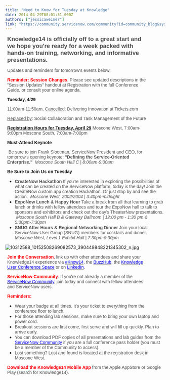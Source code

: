 ```yaml
---
title: "Need to Know for Tuesday at Knowledge"
date: 2014-04-29T08:01:31.000Z
authors: ["jessicaweimer"]
link: "https://community.servicenow.com/community?id=community_blog&sys_id=35dda6e9dbd0dbc01dcaf3231f9619f9"
---
```

<p style="margin-right: 40pt; margin-bottom: 10pt; margin-left: -0.25in; padding-left: 30px;"><span style="font-family: Arial; color: #515151; font-size: 14pt;"><strong>Knowledge14 is officially off to a great start and we hope you're ready for a week packed with hands-on training, networking, and informative presentations.</strong> </span></p><p style="margin-right: 40pt; margin-bottom: 10pt; margin-left: -0.25in; padding-left: 30px;"><span style="font-family: Arial; color: #515151;">Updates and reminders for tomorrow's events below:</span></p><p style="margin-right: 40pt; margin-bottom: 10pt; margin-left: -0.25in; padding-left: 30px;"><span style="color: #fb0007; font-family: Arial;"><strong>Reminder: Session Changes</strong></span><span style="font-family: Arial; color: #515151;">. Please see updated descriptions in the "Session Updates" handout at Registration with the full Conference Guide, or consult your online agenda.</span></p><p style="margin-right: 40pt; margin-bottom: 10pt; margin-left: -0.25in; padding-left: 30px;"><span style="font-family: Arial;"><strong>Tuesday, 4/29</strong></span></p><p style="margin-right: 40.3pt; margin-left: -0.25in; margin-bottom: 0.0001pt; padding-left: 30px;"><span style="font-family: Arial; color: #515151;">11:00am-11:50am, <span style="text-decoration: underline;">Cancelled</span>: Delivering Innovation at Tickets.com&#8232;</span></p><p style="margin-right: 40.3pt; margin-left: -0.25in; margin-bottom: 0.0001pt; padding-left: 30px;"><span style="color: #515151; text-decoration: underline; font-family: Arial;">Replaced by</span><span style="font-family: Arial; color: #515151;">: Social Collaboration and Task Management of the Future</span></p><p></p><p style="margin-right: 40pt; margin-bottom: 10pt; margin-left: -0.25in; padding-left: 30px;"><span style="; font-family: Arial; text-decoration: underline;"><strong>Registration Hours for Tuesday, April 29</strong></span><span style="font-family: Arial; color: #515151;">&#8232;Moscone West, 7:00am-9:00pm&#8232;Moscone South, 7:00am-7:00pm</span></p><p style="margin-right: 40pt; margin-bottom: 10pt; margin-left: -0.25in; padding-left: 30px;"><span style="font-family: Arial;"><strong>Must-Attend Keynote</strong></span></p><p style="margin-right: 40pt; margin-bottom: 10pt; margin-left: -0.25in; padding-left: 30px;"><span style="font-family: Arial; color: #515151;">&#8232;Be sure to join Frank Slootman, ServiceNow President and CEO, for tomorrow's opening keynote: <strong>"Defining the Service-Oriented Enterprise."</strong> &#8232;<em>Moscone South Hall C | 8:00am-9:30am</em></span></p><p style="margin-right: 40pt; margin-bottom: 10pt; margin-left: -0.25in; padding-left: 30px;"><span style="font-family: Arial;"><strong>Be Sure to Join Us on Tuesday</strong></span></p><ul style="list-style-type: disc; padding-left: 30px;"><li><span style="color: #515151; font-family: Arial;"><strong>CreateNow Hackathon</strong></span><span style="font-family: Arial; color: #515151;">&#8232;If you're interested in exploring the possibilities of what can be created on the ServiceNow platform, today is the day! Join the CreateNow custom app creation Hackathon. Or just stop by and see the action. &#8232;<em>Moscone West, 2002/2004 | 3:40pm-midnight</em> &#8232;</span></li><li><span style="color: #515151; font-family: Arial;"><strong>ExpoNow Lunch &amp; Happy Hour</strong></span><span style="font-family: Arial; color: #515151;">&#8232;Take a break from all that learning to grab lunch or drinks with fellow attendees and tour the ExpoNow hall to talk to sponsors and exhibitors and check out the day's TheaterNow presentations. &#8232;<em>Moscone South Hall B &amp; Gateway Ballroom | 12:00 pm - 1:30 pm &amp; 5:30pm-7:30pm</em> &#8232;</span></li><li><span style="color: #515151; font-family: Arial;"><strong>SNUG After Hours &amp; Regional Networking Dinner</strong></span><span style="font-family: Arial; color: #515151;">&#8232;Join your local ServiceNow User Group (SNUG) members for cocktails and dinner. &#8232;<em>Moscone West, Level 1 Exhibit Hall | 7:30pm-9:30pm</em></span></li></ul><p></p><p><img   alt="10312588_10152508269082573_390449848221345302_n.jpg" class="image-0 jive-image" src="15b3a90edb5c130468c1fb651f961992.iix" style="height: auto;"/></p><p style="margin-right: 40pt; margin-bottom: 10pt; margin-left: -0.25in; padding-left: 30px;"><span style="color: #fb0007; font-family: Arial;"><strong>Join the Conversation</strong></span><span style="font-family: Arial; color: #515151;">, link up with other attendees and share your Knowledge14 experience via <a href="https://urldefense.proofpoint.com/v1/url?u=https://twitter.com/search?q%3D%23Know14%26src%3Dhash&amp;k=vE6vJ/6us6MO2E%2BCdRJaLw%3D%3D&amp;r=BJtAh9QW%2BsNKNk2p9dx8/IOwBTYh9ovs9cvf67eSq18%3D&amp;m=%2Bhl3kz9eaZGAtiFzdQrYdegXYU8S5OcpeZfEkHN8oQk%3D&amp;s=b84361bfd1930c60b584b76ea37cd3f989a59b6ee42a5723acfb21b167dfeaed"><span style="color: #0000e9;">#Know14</span></a>, the <a _jive_internal="true" href="/"><span style="color: #0000e9;">BuzzHub</span></a>, the <a _jive_internal="true" href="/knowledge"><span style="color: #0000e9;">Knowledge User Conference Space</span></a> or on <a href="https://urldefense.proofpoint.com/v1/url?u=https://www.linkedin.com/company/servicenow&amp;k=vE6vJ/6us6MO2E%2BCdRJaLw%3D%3D&amp;r=BJtAh9QW%2BsNKNk2p9dx8/IOwBTYh9ovs9cvf67eSq18%3D&amp;m=%2Bhl3kz9eaZGAtiFzdQrYdegXYU8S5OcpeZfEkHN8oQk%3D&amp;s=ad7a1ddae446d93d0ff9a2729be077bb098fc1dc995c5f90ce29d9ae68f75378"><span style="color: #0000e9;">LinkedIn</span></a>.</span></p><p style="margin-right: 40pt; margin-bottom: 10pt; margin-left: -0.25in; padding-left: 30px;"><span style="color: #fb0007; font-family: Arial;"><strong>ServiceNow Community</strong></span><span style="font-family: Arial; color: #515151;">. If you're not already a member of the <a _jive_internal="true" href="/welcome"><span style="color: #0000e9;">ServiceNow Community</span></a>, join today and connect with fellow attendees and ServiceNow users.</span></p><p style="margin-right: 40pt; margin-bottom: 10pt; margin-left: -0.25in; padding-left: 30px;"><span style="color: #fb0007; font-family: Arial;"><strong>Reminders:</strong></span></p><ul style="list-style-type: disc; padding-left: 30px;"><li><span style="font-family: Arial; color: #515151;">Wear your badge at all times. It's your ticket to everything from the conference floor to lunch.</span></li><li><span style="font-family: Arial; color: #515151;">For those attending lab sessions, make sure to bring your own laptop and power cord.</span></li><li><span style="font-family: Arial; color: #515151;">Breakout sessions are first come, first serve and will fill up quickly. Plan to arrive early.</span></li><li><span style="font-family: Arial; color: #515151;">You can download PDF copies of all presentations and lab guides from the <a href="http://community.servicenow.com/knowledge14"><span style="color: #0000e9;">ServiceNow Community</span></a> if you are a full conference pass holder (you must be a member of the Community to access).</span></li><li><span style="font-family: Arial; color: #515151;">Lost something? Lost and found is located at the registration desk in Moscone West.</span></li></ul><p></p><p style="margin-left: -0.25in; padding-left: 30px;"><span style="color: #fb0007; font-family: Arial;"><strong>Download the Knowledge14 Mobile App</strong></span><span style="font-family: Arial; color: #515151;"> from the Apple AppStore or Google Play (search for Knowledge14).</span></p>